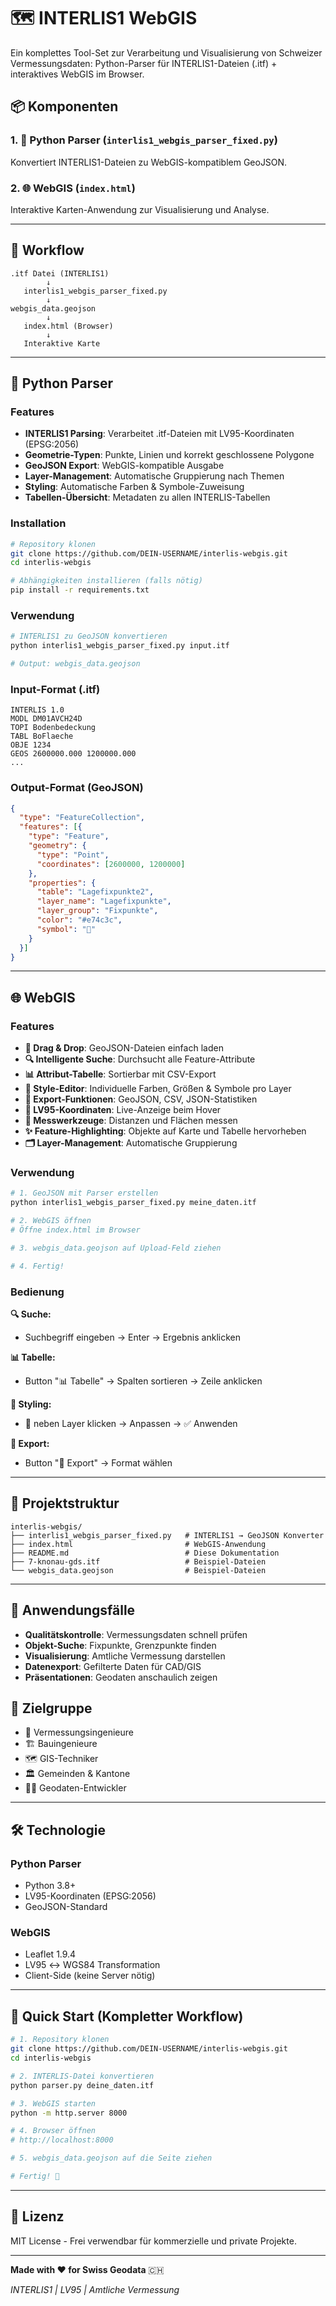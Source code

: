 # 🗺️ INTERLIS1 WebGIS

Ein komplettes Tool-Set zur Verarbeitung und Visualisierung von Schweizer Vermessungsdaten: Python-Parser für INTERLIS1-Dateien (.itf) + interaktives WebGIS im Browser.

## 📦 Komponenten

### 1. 🐍 Python Parser (`interlis1_webgis_parser_fixed.py`)
Konvertiert INTERLIS1-Dateien zu WebGIS-kompatiblem GeoJSON.

### 2. 🌐 WebGIS (`index.html`)
Interaktive Karten-Anwendung zur Visualisierung und Analyse.

---

## 🔄 Workflow

```
.itf Datei (INTERLIS1)
        ↓
   interlis1_webgis_parser_fixed.py
        ↓
webgis_data.geojson
        ↓
   index.html (Browser)
        ↓
   Interaktive Karte
```

---

## 🐍 Python Parser

### Features
- **INTERLIS1 Parsing**: Verarbeitet .itf-Dateien mit LV95-Koordinaten (EPSG:2056)
- **Geometrie-Typen**: Punkte, Linien und korrekt geschlossene Polygone
- **GeoJSON Export**: WebGIS-kompatible Ausgabe
- **Layer-Management**: Automatische Gruppierung nach Themen
- **Styling**: Automatische Farben & Symbole-Zuweisung
- **Tabellen-Übersicht**: Metadaten zu allen INTERLIS-Tabellen

### Installation

```bash
# Repository klonen
git clone https://github.com/DEIN-USERNAME/interlis-webgis.git
cd interlis-webgis

# Abhängigkeiten installieren (falls nötig)
pip install -r requirements.txt
```

### Verwendung

```bash
# INTERLIS1 zu GeoJSON konvertieren
python interlis1_webgis_parser_fixed.py input.itf

# Output: webgis_data.geojson
```

### Input-Format (.itf)
```
INTERLIS 1.0
MODL DM01AVCH24D
TOPI Bodenbedeckung
TABL BoFlaeche
OBJE 1234
GEOS 2600000.000 1200000.000
...
```

### Output-Format (GeoJSON)
```json
{
  "type": "FeatureCollection",
  "features": [{
    "type": "Feature",
    "geometry": {
      "type": "Point",
      "coordinates": [2600000, 1200000]
    },
    "properties": {
      "table": "Lagefixpunkte2",
      "layer_name": "Lagefixpunkte",
      "layer_group": "Fixpunkte",
      "color": "#e74c3c",
      "symbol": "🎯"
    }
  }]
}
```

---

## 🌐 WebGIS

### Features

- **📁 Drag & Drop**: GeoJSON-Dateien einfach laden
- **🔍 Intelligente Suche**: Durchsucht alle Feature-Attribute
- **📊 Attribut-Tabelle**: Sortierbar mit CSV-Export
- **🎨 Style-Editor**: Individuelle Farben, Größen & Symbole pro Layer
- **💾 Export-Funktionen**: GeoJSON, CSV, JSON-Statistiken
- **📍 LV95-Koordinaten**: Live-Anzeige beim Hover
- **📐 Messwerkzeuge**: Distanzen und Flächen messen
- **✨ Feature-Highlighting**: Objekte auf Karte und Tabelle hervorheben
- **🗂️ Layer-Management**: Automatische Gruppierung

### Verwendung

```bash
# 1. GeoJSON mit Parser erstellen
python interlis1_webgis_parser_fixed.py meine_daten.itf

# 2. WebGIS öffnen
# Öffne index.html im Browser

# 3. webgis_data.geojson auf Upload-Feld ziehen

# 4. Fertig!
```

### Bedienung

**🔍 Suche:**
- Suchbegriff eingeben → Enter → Ergebnis anklicken

**📊 Tabelle:**
- Button "📊 Tabelle" → Spalten sortieren → Zeile anklicken

**🎨 Styling:**
- 🎨 neben Layer klicken → Anpassen → ✅ Anwenden

**💾 Export:**
- Button "💾 Export" → Format wählen

---

## 📁 Projektstruktur

```
interlis-webgis/
├── interlis1_webgis_parser_fixed.py   # INTERLIS1 → GeoJSON Konverter
├── index.html                         # WebGIS-Anwendung
├── README.md                          # Diese Dokumentation
├── 7-knonau-gds.itf                   # Beispiel-Dateien
└── webgis_data.geojson                # Beispiel-Dateien

```

---

## 🎯 Anwendungsfälle

- **Qualitätskontrolle**: Vermessungsdaten schnell prüfen
- **Objekt-Suche**: Fixpunkte, Grenzpunkte finden
- **Visualisierung**: Amtliche Vermessung darstellen
- **Datenexport**: Gefilterte Daten für CAD/GIS
- **Präsentationen**: Geodaten anschaulich zeigen

## 👥 Zielgruppe

- 📐 Vermessungsingenieure
- 🏗️ Bauingenieure
- 🗺️ GIS-Techniker
- 🏛️ Gemeinden & Kantone
- 👨‍💻 Geodaten-Entwickler

---

## 🛠️ Technologie

### Python Parser
- Python 3.8+
- LV95-Koordinaten (EPSG:2056)
- GeoJSON-Standard

### WebGIS
- Leaflet 1.9.4
- LV95 ↔ WGS84 Transformation
- Client-Side (keine Server nötig)

---

## 🚀 Quick Start (Kompletter Workflow)

```bash
# 1. Repository klonen
git clone https://github.com/DEIN-USERNAME/interlis-webgis.git
cd interlis-webgis

# 2. INTERLIS-Datei konvertieren
python parser.py deine_daten.itf

# 3. WebGIS starten
python -m http.server 8000

# 4. Browser öffnen
# http://localhost:8000

# 5. webgis_data.geojson auf die Seite ziehen

# Fertig! 🎉
```

---

## 📄 Lizenz

MIT License - Frei verwendbar für kommerzielle und private Projekte.

---

**Made with ❤️ for Swiss Geodata** 🇨🇭

*INTERLIS1 | LV95 | Amtliche Vermessung*
